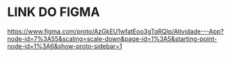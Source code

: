 # LINK DO FIGMA
https://www.figma.com/proto/AzGkEU1wfatEoo3gTqRQlp/Atividade---App?node-id=7%3A55&scaling=scale-down&page-id=1%3A5&starting-point-node-id=1%3A6&show-proto-sidebar=1
